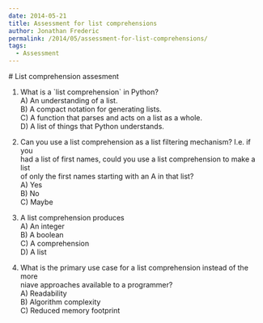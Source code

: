 ```yaml
---
date: 2014-05-21
title: Assessment for list comprehensions
author: Jonathan Frederic
permalink: /2014/05/assessment-for-list-comprehensions/
tags:
  - Assessment
---
```

\# List comprehension assesment

1. What is a \`list comprehension\` in Python?  
A) An understanding of a list.  
B) A compact notation for generating lists.  
C) A function that parses and acts on a list as a whole.  
D) A list of things that Python understands.

2. Can you use a list comprehension as a list filtering mechanism? I.e. if you  
had a list of first names, could you use a list comprehension to make a list  
of only the first names starting with an A in that list?  
A) Yes  
B) No  
C) Maybe

3. A list comprehension produces  
A) An integer  
B) A boolean  
C) A comprehension  
D) A list

4. What is the primary use case for a list comprehension instead of the more  
niave approaches available to a programmer?  
A) Readability  
B) Algorithm complexity  
C) Reduced memory footprint
